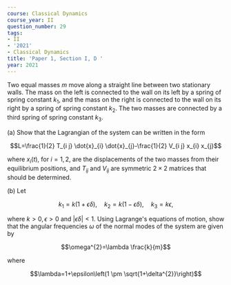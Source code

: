 ```yaml
---
course: Classical Dynamics
course_year: II
question_number: 29
tags:
- II
- '2021'
- Classical Dynamics
title: 'Paper 1, Section I, D '
year: 2021
---
```




Two equal masses $m$ move along a straight line between two stationary walls. The mass on the left is connected to the wall on its left by a spring of spring constant $k_{1}$, and the mass on the right is connected to the wall on its right by a spring of spring constant $k_{2}$. The two masses are connected by a third spring of spring constant $k_{3}$.

(a) Show that the Lagrangian of the system can be written in the form

$$L=\frac{1}{2} T_{i j} \dot{x}_{i} \dot{x}_{j}-\frac{1}{2} V_{i j} x_{i} x_{j}$$

where $x_{i}(t)$, for $i=1,2$, are the displacements of the two masses from their equilibrium positions, and $T_{i j}$ and $V_{i j}$ are symmetric $2 \times 2$ matrices that should be determined.

(b) Let

$$k_{1}=k(1+\epsilon \delta), \quad k_{2}=k(1-\epsilon \delta), \quad k_{3}=k \epsilon,$$

where $k>0, \epsilon>0$ and $|\epsilon \delta|<1$. Using Lagrange's equations of motion, show that the angular frequencies $\omega$ of the normal modes of the system are given by

$$\omega^{2}=\lambda \frac{k}{m}$$

where

$$\lambda=1+\epsilon\left(1 \pm \sqrt{1+\delta^{2}}\right)$$